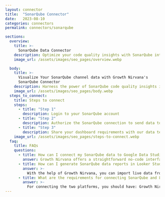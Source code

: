 ```yaml
---
layout: connector
title:  "SonarQube Connector"
date:   2023-08-10
categories: connectors
permalink: connectors/sonarqube

sections:
  overview:
    title: >-
      SonarQube Data Connector
    description: Optimize your code quality insights with SonarQube integration. Seamlessly merge code quality data from SonarQube with Looker Studio's analytical capabilities, unlocking insights that drive software development strategies, code optimization, and operational excellence.
    image_url: /assets/images/seo_pages/overview.webp

  body:
    title: >-
      Visualize Your SonarQube channel data with Growth Nirvana's
      SonarQube Connector
    description: Harness the power of SonarQube code quality insights integrated into Looker Studio for strategic code management decisions.
    image_url: /assets/images/seo_pages/body.webp
  steps_to_connect:
    title: Steps to connect
    steps:
      - title: "Step 1"
        description: Login to your SonarQube account
      - title: "Step 2"
        description: Authorize the SonarQube connection to send data to Growth Nirvana
      - title: "Step 3"
        description: Share your dashboard requirements with our data team. We will build the report for you.
    image_url: /assets/images/seo_pages/steps-to-connect.webp
  faq:
    title: FAQs
    questions:
      - title: How can I connect my SonarQube data to Google Data Studio/Looker Studio?
        answer: Growth Nirvana offers a straightforward no-code interface to connect to SonarQube data sources.
      - title: How can I generate SonarQube data reports in Looker Studio?
        answer: >-
          With the help of Growth Nirvana, you can import live data from SonarQube into Looker Studio. These data can be viewed in charts, tables, and dashboards to generate branded reports that can be shared instantly.
      - title: What are the requirements for connecting SonarQube and Looker Studio?
        answer: >-
          For connecting the two platforms, you should have: Growth Nirvana Account and SonarQube Ads Account
---
```

